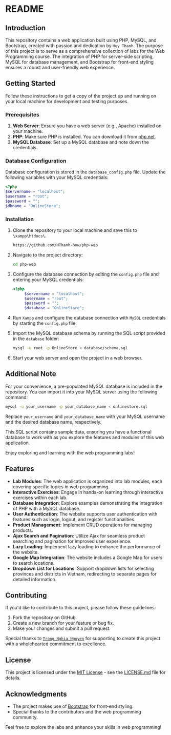 # README

## Introduction

This repository contains a web application built using PHP, MySQL, and Bootstrap, created with passion and dedication by `Huy Thanh`. The purpose of this project is to serve as a comprehensive collection of labs for the Web Programming course. The integration of PHP for server-side scripting, MySQL for database management, and Bootstrap for front-end styling ensures a robust and user-friendly web experience.

## Getting Started

Follow these instructions to get a copy of the project up and running on your local machine for development and testing purposes.

### Prerequisites

1. **Web Server**: Ensure you have a web server (e.g., Apache) installed on your machine.
2. **PHP**: Make sure PHP is installed. You can download it from [php.net](https://www.php.net/downloads.php).
3. **MySQL Database**: Set up a MySQL database and note down the credentials.

### Database Configuration

Database configuration is stored in the `database_config.php` file. Update the following variables with your MySQL credentials:

```php
<?php
$servername = "localhost";
$username = "root";
$password = "";
$dbname = "OnlineStore";
```

### Installation

1. Clone the repository to your local machine and save this to `\xampp\htdocs\`.

   ```bash
   https://github.com/HThanh-how/php-web
   ```

2. Navigate to the project directory:

   ```bash
   cd php-web
   ```

3. Configure the database connection by editing the `config.php` file and entering your MySQL credentials:

   ```php
   <?php
        $servername = "localhost";
        $username = "root";
        $password = "";
        $database = "OnlineStore";
   ```

4. Run `Xampp` and configure the database connection with `MySQL` credentials by starting the `config.php` file.

5. Import the MySQL database schema by running the SQL script provided in the `database` folder:

   ```bash
   mysql -u root -p OnlineStore < database/schema.sql
   ```

6. Start your web server and open the project in a web browser.

## Additional Note

For your convenience, a pre-populated MySQL database is included in the repository. You can import it into your MySQL server using the following command:

```bash
mysql -u your_username -p your_database_name < onlinestore.sql
```

Replace `your_username` and `your_database_name` with your MySQL username and the desired database name, respectively.

This SQL script contains sample data, ensuring you have a functional database to work with as you explore the features and modules of this web application.

Enjoy exploring and learning with the web programming labs!

## Features

- **Lab Modules**: The web application is organized into lab modules, each covering specific topics in web programming.
- **Interactive Exercises**: Engage in hands-on learning through interactive exercises within each lab.
- **Database Integration**: Explore examples demonstrating the integration of PHP with a MySQL database.
- **User Authentication**: The website supports user authentication with features such as login, logout, and register functionalities.
- **Product Management**: Implement CRUD operations for managing products.
- **Ajax Search and Pagination**: Utilize Ajax for seamless product searching and pagination for improved user experience.
- **Lazy Loading**: Implement lazy loading to enhance the performance of the website.
- **Google Map Integration**: The website includes a Google Map for users to search locations.
- **Dropdown List for Locations**: Support dropdown lists for selecting provinces and districts in Vietnam, redirecting to separate pages for detailed information.

## Contributing

If you'd like to contribute to this project, please follow these guidelines:

1. Fork the repository on GitHub.
2. Create a new branch for your feature or bug fix.
3. Make your changes and submit a pull request.

Special thanks to [`Trong Nghia Nguyen`](https://github.com/ngaymai) for supporting to create this project with a wholehearted commitment to excellence.

## License

This project is licensed under the [MIT License](LICENSE.md) - see the [LICENSE.md](LICENSE.md) file for details.

## Acknowledgments

- The project makes use of [Bootstrap](https://getbootstrap.com/) for front-end styling.
- Special thanks to the contributors and the web programming community.

Feel free to explore the labs and enhance your skills in web programming!
